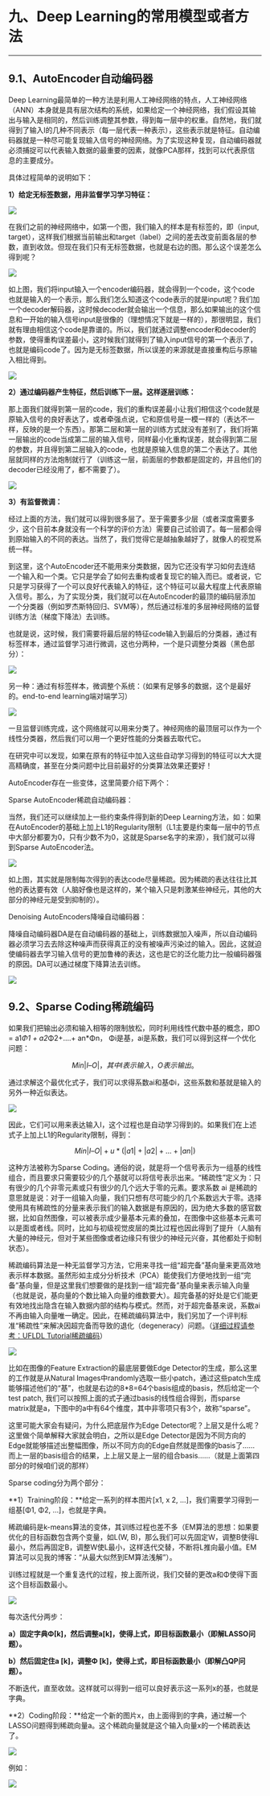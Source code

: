# 九、Deep Learning的常用模型或者方法

---

## 9.1、AutoEncoder自动编码器

Deep Learning最简单的一种方法是利用人工神经网络的特点，人工神经网络（ANN）本身就是具有层次结构的系统，如果给定一个神经网络，我们假设其输出与输入是相同的，然后训练调整其参数，得到每一层中的权重。自然地，我们就得到了输入I的几种不同表示（每一层代表一种表示），这些表示就是特征。自动编码器就是一种尽可能复现输入信号的神经网络。为了实现这种复现，自动编码器就必须捕捉可以代表输入数据的最重要的因素，就像PCA那样，找到可以代表原信息的主要成分。

具体过程简单的说明如下：

**1）给定无标签数据，用非监督学习学习特征：**

 ![](/images/1365439723_4504.jpg)

在我们之前的神经网络中，如第一个图，我们输入的样本是有标签的，即（input, target），这样我们根据当前输出和target（label）之间的差去改变前面各层的参数，直到收敛。但现在我们只有无标签数据，也就是右边的图。那么这个误差怎么得到呢？

![](/images/1365439745_1862.jpg)

如上图，我们将input输入一个encoder编码器，就会得到一个code，这个code也就是输入的一个表示，那么我们怎么知道这个code表示的就是input呢？我们加一个decoder解码器，这时候decoder就会输出一个信息，那么如果输出的这个信息和一开始的输入信号input是很像的（理想情况下就是一样的），那很明显，我们就有理由相信这个code是靠谱的。所以，我们就通过调整encoder和decoder的参数，使得重构误差最小，这时候我们就得到了输入input信号的第一个表示了，也就是编码code了。因为是无标签数据，所以误差的来源就是直接重构后与原输入相比得到。

![](/images/1365439780_9725.jpg)

**2）通过编码器产生特征，然后训练下一层。这样逐层训练：**

那上面我们就得到第一层的code，我们的重构误差最小让我们相信这个code就是原输入信号的良好表达了，或者牵强点说，它和原信号是一模一样的（表达不一样，反映的是一个东西）。那第二层和第一层的训练方式就没有差别了，我们将第一层输出的code当成第二层的输入信号，同样最小化重构误差，就会得到第二层的参数，并且得到第二层输入的code，也就是原输入信息的第二个表达了。其他层就同样的方法炮制就行了（训练这一层，前面层的参数都是固定的，并且他们的decoder已经没用了，都不需要了）。

![](/images/1365439805_4681.jpg)

**3）有监督微调：**

经过上面的方法，我们就可以得到很多层了。至于需要多少层（或者深度需要多少，这个目前本身就没有一个科学的评价方法）需要自己试验调了。每一层都会得到原始输入的不同的表达。当然了，我们觉得它是越抽象越好了，就像人的视觉系统一样。

到这里，这个AutoEncoder还不能用来分类数据，因为它还没有学习如何去连结一个输入和一个类。它只是学会了如何去重构或者复现它的输入而已。或者说，它只是学习获得了一个可以良好代表输入的特征，这个特征可以最大程度上代表原输入信号。那么，为了实现分类，我们就可以在AutoEncoder的最顶的编码层添加一个分类器（例如罗杰斯特回归、SVM等），然后通过标准的多层神经网络的监督训练方法（梯度下降法）去训练。

也就是说，这时候，我们需要将最后层的特征code输入到最后的分类器，通过有标签样本，通过监督学习进行微调，这也分两种，一个是只调整分类器（黑色部分）：

![](/images/1365439828_1081.jpg)

另一种：通过有标签样本，微调整个系统：（如果有足够多的数据，这个是最好的。end-to-end learning端对端学习）

![](/images/1365439852_7450.jpg)



一旦监督训练完成，这个网络就可以用来分类了。神经网络的最顶层可以作为一个线性分类器，然后我们可以用一个更好性能的分类器去取代它。

在研究中可以发现，如果在原有的特征中加入这些自动学习得到的特征可以大大提高精确度，甚至在分类问题中比目前最好的分类算法效果还要好！

AutoEncoder存在一些变体，这里简要介绍下两个：

Sparse AutoEncoder稀疏自动编码器：

当然，我们还可以继续加上一些约束条件得到新的Deep Learning方法，如：如果在AutoEncoder的基础上加上L1的Regularity限制（L1主要是约束每一层中的节点中大部分都要为0，只有少数不为0，这就是Sparse名字的来源），我们就可以得到Sparse AutoEncoder法。

![](/images/1365439878_3585.jpg)

如上图，其实就是限制每次得到的表达code尽量稀疏。因为稀疏的表达往往比其他的表达要有效（人脑好像也是这样的，某个输入只是刺激某些神经元，其他的大部分的神经元是受到抑制的）。

Denoising AutoEncoders降噪自动编码器：

降噪自动编码器DA是在自动编码器的基础上，训练数据加入噪声，所以自动编码器必须学习去去除这种噪声而获得真正的没有被噪声污染过的输入。因此，这就迫使编码器去学习输入信号的更加鲁棒的表达，这也是它的泛化能力比一般编码器强的原因。DA可以通过梯度下降算法去训练。


![](/images/1365439902_7892.jpg)


## 9.2、Sparse Coding稀疏编码

如果我们把输出必须和输入相等的限制放松，同时利用线性代数中基的概念，即O = a1*Φ1 + a2*Φ2+….+ an*Φn， Φi是基，ai是系数，我们可以得到这样一个优化问题：



$$
Min |I – O|，其中I表示输入，O表示输出。
$$



通过求解这个最优化式子，我们可以求得系数ai和基Φi，这些系数和基就是输入的另外一种近似表达。

![](/images/1365483354_9315.jpg)

因此，它们可以用来表达输入I，这个过程也是自动学习得到的。如果我们在上述式子上加上L1的Regularity限制，得到：



$$
Min |I – O| + u*(|a1| + |a2| + … + |an |)
$$



这种方法被称为Sparse Coding。通俗的说，就是将一个信号表示为一组基的线性组合，而且要求只需要较少的几个基就可以将信号表示出来。“稀疏性”定义为：只有很少的几个非零元素或只有很少的几个远大于零的元素。要求系数 ai 是稀疏的意思就是说：对于一组输入向量，我们只想有尽可能少的几个系数远大于零。选择使用具有稀疏性的分量来表示我们的输入数据是有原因的，因为绝大多数的感官数据，比如自然图像，可以被表示成少量基本元素的叠加，在图像中这些基本元素可以是面或者线。同时，比如与初级视觉皮层的类比过程也因此得到了提升（人脑有大量的神经元，但对于某些图像或者边缘只有很少的神经元兴奋，其他都处于抑制状态）。

稀疏编码算法是一种无监督学习方法，它用来寻找一组“超完备”基向量来更高效地表示样本数据。虽然形如主成分分析技术（PCA）能使我们方便地找到一组“完备”基向量，但是这里我们想要做的是找到一组“超完备”基向量来表示输入向量（也就是说，基向量的个数比输入向量的维数要大）。超完备基的好处是它们能更有效地找出隐含在输入数据内部的结构与模式。然而，对于超完备基来说，系数ai不再由输入向量唯一确定。因此，在稀疏编码算法中，我们另加了一个评判标准“稀疏性”来解决因超完备而导致的退化（degeneracy）问题。（[详细过程请参考：UFLDL Tutorial稀疏编码](http://deeplearning.stanford.edu/wiki/index.php/%E7%A8%80%E7%96%8F%E7%BC%96%E7%A0%81)）

![](/images/1365483386_5095.jpg)

比如在图像的Feature Extraction的最底层要做Edge Detector的生成，那么这里的工作就是从Natural Images中randomly选取一些小patch，通过这些patch生成能够描述他们的“基”，也就是右边的8*8=64个basis组成的basis，然后给定一个test patch, 我们可以按照上面的式子通过basis的线性组合得到，而sparse matrix就是a，下图中的a中有64个维度，其中非零项只有3个，故称“sparse”。

这里可能大家会有疑问，为什么把底层作为Edge Detector呢？上层又是什么呢？这里做个简单解释大家就会明白，之所以是Edge Detector是因为不同方向的Edge就能够描述出整幅图像，所以不同方向的Edge自然就是图像的basis了……而上一层的basis组合的结果，上上层又是上一层的组合basis……（就是上面第四部分的时候咱们说的那样）

Sparse coding分为两个部分：

**1）Training阶段：**给定一系列的样本图片[x1, x 2, …]，我们需要学习得到一组基[Φ1, Φ2, …]，也就是字典。

稀疏编码是k-means算法的变体，其训练过程也差不多（EM算法的思想：如果要优化的目标函数包含两个变量，如L(W, B)，那么我们可以先固定W，调整B使得L最小，然后再固定B，调整W使L最小，这样迭代交替，不断将L推向最小值。EM算法可以见我的博客：“从最大似然到EM算法浅解”）。

训练过程就是一个重复迭代的过程，按上面所说，我们交替的更改a和Φ使得下面这个目标函数最小。

![](/images/1365483429_5706.jpg)

每次迭代分两步：

**a）固定字典Φ[k]，然后调整a[k]，使得上式，即目标函数最小（即解LASSO问题）。**

**b）然后固定住a [k]，调整Φ [k]，使得上式，即目标函数最小（即解凸QP问题）。**

不断迭代，直至收敛。这样就可以得到一组可以良好表示这一系列x的基，也就是字典。

**2）Coding阶段：**给定一个新的图片x，由上面得到的字典，通过解一个LASSO问题得到稀疏向量a。这个稀疏向量就是这个输入向量x的一个稀疏表达了。

![](/images/1365483467_1398.jpg)

例如：


 ![](/images/1365483491_9524.jpg)